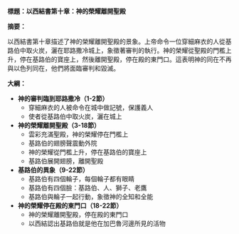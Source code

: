 **標題：以西結書第十章：神的榮耀離開聖殿**

**摘要：**

以西結書第十章描述了神的榮耀離開聖殿的景象。上帝命令一位穿細麻衣的人從基路伯中取火炭，灑在耶路撒冷城上，象徵著審判的執行。神的榮耀從聖殿的門檻上升，停在基路伯的寶座上，然後離開聖殿，停在殿的東門口。這表明神的同在不再與以色列同在，他們將面臨審判和毀滅。

**大綱：**

* **神的審判臨到耶路撒冷（1-2節）**
    * 穿細麻衣的人被命令在城中做記號，保護義人
    * 使者從基路伯中取火炭，灑在城上
* **神的榮耀離開聖殿（3-18節）**
    * 雲彩充滿聖殿，神的榮耀停在門檻上
    * 基路伯的翅膀聲震動外院
    * 神的榮耀從門檻上升，停在基路伯的寶座上
    * 基路伯展開翅膀，離開聖殿
* **基路伯的異象（9-22節）**
    * 基路伯有四個輪子，每個輪子都有眼睛
    * 基路伯有四個臉：基路伯、人、獅子、老鷹
    * 基路伯與輪子一起行動，象徵神的全知和全能
* **神的榮耀停在殿的東門口（18-22節）**
    * 神的榮耀離開聖殿，停在殿的東門口
    * 以西結認出基路伯就是他在加巴魯河邊所見的活物